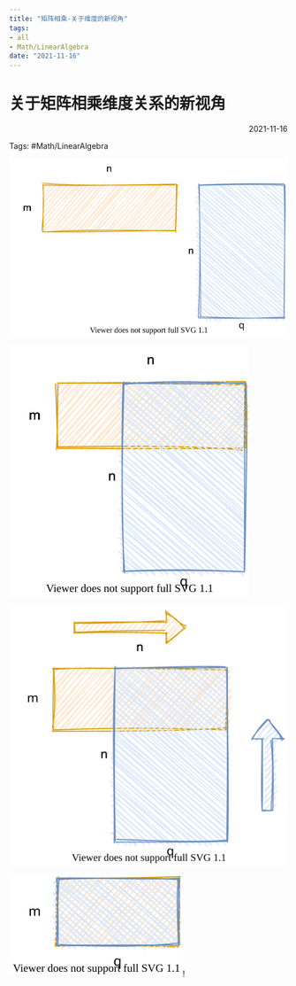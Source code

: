 ```yaml
---
title: "矩阵相乘-关于维度的新视角"
tags:
- all
- Math/LinearAlgebra
date: "2021-11-16"
---
```

# 关于矩阵相乘维度关系的新视角

<div align="right"> 2021-11-16</div>

Tags: #Math/LinearAlgebra 


![矩阵相乘 维度1](notes/2021/2021.11/assets/矩阵相乘%20维度1.svg)

![矩阵相乘 维度2](notes/2021/2021.11/assets/矩阵相乘%20维度2.svg)

![矩阵相乘 维度3](notes/2021/2021.11/assets/矩阵相乘%20维度3.svg)

![矩阵相乘 维度4](notes/2021/2021.11/assets/矩阵相乘%20维度4.svg)!